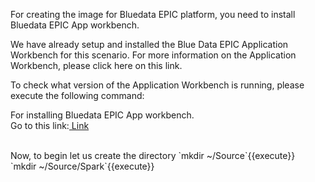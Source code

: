 For creating the image for Bluedata EPIC platform, you need to install Bluedata EPIC App workbench.

We have already setup and installed the Blue Data EPIC Application Workbench for this scenario. For more information on the Application Workbench, please click here on this link.

To check what version of the Application Workbench is running, please execute the following command:

For installing Bluedata EPIC App workbench.<br>Go to this link:[ Link](https://bluedata.zendesk.com/hc/en-us/categories/115000240313-App-Workbench)

<br>
Now, to begin let us create the directory
`mkdir ~/Source`{{execute}}<br>
`mkdir ~/Source/Spark`{{execute}}
